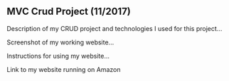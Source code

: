 ## MVC Crud Project (11/2017)
Description of my CRUD project and technologies I used for this project...

Screenshot of my working website...

Instructions for using my website...

Link to my website running on Amazon
